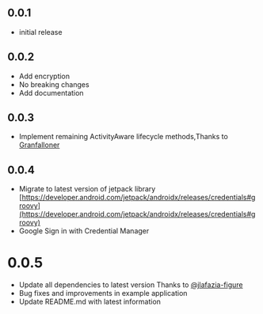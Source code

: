 ## 0.0.1

- initial release

## 0.0.2

- Add encryption
- No breaking changes
- Add documentation

## 0.0.3

- Implement remaining ActivityAware lifecycle methods,Thanks to [Granfalloner](https://github.com/Granfalloner)

## 0.0.4

- Migrate to latest version of jetpack library [https://developer.android.com/jetpack/androidx/releases/credentials#groovy](https://developer.android.com/jetpack/androidx/releases/credentials#groovy)
- Google Sign in with Credential Manager 

# 0.0.5

- Update all dependencies to latest version Thanks to [@jlafazia-figure](https://github.com/jlafazia-figure)
- Bug fixes and improvements in example application
- Update README.md with latest information